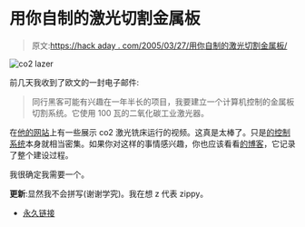 # 用你自制的激光切割金属板

> 原文:[https://hack aday . com/2005/03/27/用你自制的激光切割金属板/](https://hackaday.com/2005/03/27/cut-sheet-metal-with-your-homemade-laser/)

![co2 lazer](img/e3ced96b3c05dd6c6d0deb36cb9c128f.png)

前几天我收到了欧文的一封电子邮件:

> 同行黑客可能有兴趣在一年半长的项目，我要建立一个计算机控制的金属板切割系统。它使用 100 瓦的二氧化碳工业激光器。

在[他的网站](http://www.nilno.com/laser_intro/index.html)上有一些展示 co2 激光铣床运行的视频。这真是太棒了。只是[的控制系统](http://www.nilno.com/laser_intro/controller.html)本身就相当密集。如果你对这样的事情感兴趣，你也应该看看[的博客](http://nilno.com/laser_dir/blogger.html)，它记录了整个建设过程。

我很确定我需要一个。

**更新**:显然我不会拼写(谢谢学究)。我在想 z 代表 zippy。

*   [永久链接](http://www.nilno.com/laser_intro/index.html)